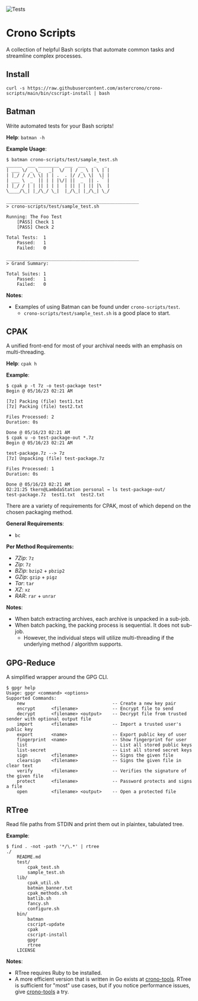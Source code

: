 ![Tests](https://github.com/astercrono/crono-scripts/actions/workflows/main.yml/badge.svg)

# Crono Scripts

A collection of helpful Bash scripts that automate common tasks and streamline complex processes.

## Install

`curl -s https://raw.githubusercontent.com/astercrono/crono-scripts/main/bin/cscript-install | bash`

## Batman

Write automated tests for your Bash scripts!

**Help**: `batman -h`

**Example Usage**:

```
$ batman crono-scripts/test/sample_test.sh
______  ___ ________  ___  ___   _   _
| ___ \/ _ \_   _|  \/  | / _ \ | \ | |
| |_/ / /_\ \| | | .  . |/ /_\ \|  \| |
| ___ \  _  || | | |\/| ||  _  || . ` |
| |_/ / | | || | | |  | || | | || |\  |
\____/\_| |_/\_/ \_|  |_/\_| |_/\_| \_/

__________________________________________________
> crono-scripts/test/sample_test.sh

Running: The Foo Test
    [PASS] Check 1
    [PASS] Check 2

Total Tests:  1
    Passed:   1
    Failed:   0

__________________________________________________
> Grand Summary:

Total Suites: 1
    Passed:   1
    Failed:   0
```

**Notes**:
- Examples of using Batman can be found under `crono-scripts/test`. 
    - `crono-scripts/test/sample_test.sh` is a good place to start.

## CPAK

A unified front-end for most of your archival needs with an emphasis on multi-threading.

**Help**: `cpak h`

**Example**:

```
$ cpak p -t 7z -o test-package test*
Begin @ 05/16/23 02:21 AM

[7z] Packing (file) test1.txt
[7z] Packing (file) test2.txt

Files Processed: 2
Duration: 0s

Done @ 05/16/23 02:21 AM
$ cpak u -o test-package-out *.7z
Begin @ 05/16/23 02:21 AM

test-package.7z --> 7z
[7z] Unpacking (file) test-package.7z

Files Processed: 1
Duration: 0s

Done @ 05/16/23 02:21 AM
02:21:25 tkern@LambdaStation personal → ls test-package-out/
test-package.7z  test1.txt  test2.txt
```

There are a variety of requirements for CPAK, most of which depend on the chosen packaging method.

**General Requirements**:

- `bc`

**Per Method Requirements:**

- *7Zip*: `7z`
- *Zip*: `7z`
- *BZip*: `bzip2` + `pbzip2`
- *GZip*: `gzip` + `pigz`
- *Tar*: `tar`
- *XZ*: `xz`
- *RAR*: `rar` + `unrar`

**Notes**:

- When batch extracting archives, each archive is unpacked in a sub-job.
- When batch packing, the packing process is sequential. It does not sub-job.
    - However, the individual steps will utilize multi-threading if the underlying
      method / algorithm supports. 

## GPG-Reduce

A simplified wrapper around the GPG CLI.

```
$ gpgr help
Usage: gpgr <command> <options>
Supported Commands:
    new                                 -- Create a new key pair
    encrypt      <filename>             -- Encrypt file to send
    decrypt      <filename> <output>    -- Decrypt file from trusted sender with optional output file
    import       <filename>             -- Import a trusted user's public key
    export       <name>                 -- Export public key of user
    fingerprint  <name>                 -- Show fingerprint for user
    list                                -- List all stored public keys
    list-secret                         -- List all stored secret keys
    sign         <filename>             -- Signs the given file
    clearsign    <filename>             -- Signs the given file in clear text
    verify       <filename>             -- Verifies the signature of the given file
    protect      <filename>             -- Password protects and signs a file
    open         <filename> <output>    -- Open a protected file
```

## RTree

Read file paths from STDIN and print them out in plaintex, tabulated tree.

**Example**:

```
$ find . -not -path '*/\.*' | rtree
./
    README.md
    test/
        cpak_test.sh
        sample_test.sh
    lib/
        cpak_util.sh
        batman_banner.txt
        cpak_methods.sh
        batlib.sh
        fancy.sh
        configure.sh
    bin/
        batman
        cscript-update
        cpak
        cscript-install
        gpgr
        rtree
    LICENSE
```

**Notes**: 
- RTree requires Ruby to be installed.
- A more efficient version that is written in Go exists at [crono-tools](https://github.com/astercrono/crono-tools). RTree is sufficient for "most" use cases, but if you notice performance issues, give [crono-tools](https://github.com/astercrono/crono-tools) a try.

